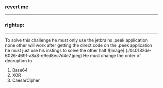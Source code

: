 ### revert me 
---
### rightup:
---
To solve this challenge he must only use the jetbrains .peek application none other will work 
after getting the direct code on the .peek application he must just use his instings to solve the other half 
![Image] (./0c0182de-6026-469f-a8a8-e9ed8ec7d4e7.jpeg)
He must change the order of decruption to 
1. Base64
2. XOR
3. CaesarCipher

